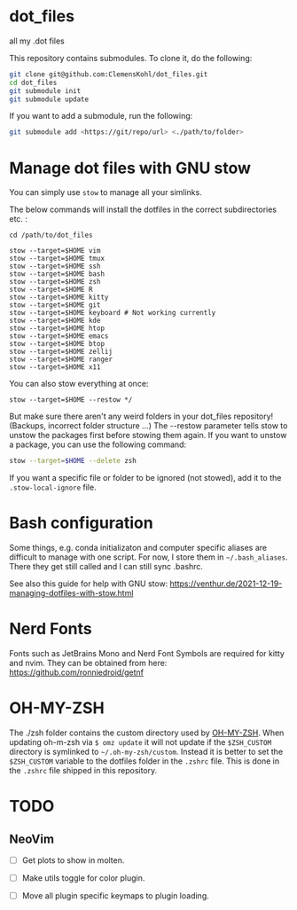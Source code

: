 # dot_files
all my .dot files

This repository contains submodules. To clone it, do the following:
```bash
git clone git@github.com:ClemensKohl/dot_files.git
cd dot_files
git submodule init
git submodule update
```
If you want to add a submodule, run the following:
```bash
git submodule add <https://git/repo/url> <./path/to/folder>
```

# Manage dot files with GNU stow
You can simply use `stow` to manage all your simlinks.

The below commands will install the dotfiles in the correct subdirectories etc. :

```
cd /path/to/dot_files

stow --target=$HOME vim
stow --target=$HOME tmux
stow --target=$HOME ssh
stow --target=$HOME bash
stow --target=$HOME zsh
stow --target=$HOME R
stow --target=$HOME kitty
stow --target=$HOME git
stow --target=$HOME keyboard # Not working currently
stow --target=$HOME kde
stow --target=$HOME htop
stow --target=$HOME emacs
stow --target=$HOME btop
stow --target=$HOME zellij
stow --target=$HOME ranger
stow --target=$HOME x11
```

You can also stow everything at once:
```
stow --target=$HOME --restow */
```

But make sure there aren't any weird folders in your dot_files repository! (Backups, incorrect folder structure ...)
The --restow parameter tells stow to unstow the packages first before stowing them again.
If you want to unstow a package, you can use the following command:
``` bash
stow --target=$HOME --delete zsh
```

If you want a specific file or folder to be ignored (not stowed), add it to the `.stow-local-ignore` file.

# Bash configuration
Some things, e.g. conda initializaton and computer specific aliases are difficult to manage with one script.
For now, I store them in `~/.bash_aliases`. There they get still called and I can still sync .bashrc.

See also this guide for help with GNU stow:
https://venthur.de/2021-12-19-managing-dotfiles-with-stow.html

# Nerd Fonts
Fonts such as JetBrains Mono and Nerd Font Symbols are required for kitty and nvim. They can be obtained from here: https://github.com/ronniedroid/getnf

# OH-MY-ZSH
The ./zsh folder contains the custom directory used by [OH-MY-ZSH](https://github.com/ohmyzsh/ohmyzsh). When updating oh-m-zsh via `$ omz update` it will not update if the `$ZSH_CUSTOM` directory is symlinked to `~/.oh-my-zsh/custom`. Instead it is better to set the `$ZSH_CUSTOM` variable to the dotfiles folder in the `.zshrc` file. This is done in the `.zshrc` file shipped in this repository.

# TODO

## NeoVim
- [ ] Get plots to show in molten.
- [ ] Make utils toggle for color plugin.
- [ ] Move all plugin specific keymaps to plugin loading.

